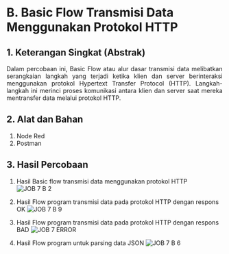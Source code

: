 # B. Basic Flow Transmisi Data Menggunakan Protokol HTTP 

## 1. Keterangan Singkat (Abstrak)
<p align="justify">Dalam percobaan ini, Basic Flow atau alur dasar transmisi data melibatkan serangkaian langkah yang terjadi ketika klien dan server berinteraksi menggunakan protokol Hypertext Transfer Protocol (HTTP). Langkah-langkah ini merinci proses komunikasi antara klien dan server saat mereka mentransfer data melalui protokol HTTP.

## 2. Alat dan Bahan
1. Node Red
2. Postman
   
## 3. Hasil Percobaan

1. Hasil Basic flow transmisi data menggunakan protokol HTTP
  ![JOB 7 B 2](https://github.com/fikarock/Laporan_Embedded/assets/110397697/6dc4b212-7455-4c77-8fdf-2a772ef5e4ef)


2. Hasil Flow program transmisi data pada protokol HTTP dengan respons OK
   ![JOB 7 B 9](https://github.com/fikarock/Laporan_Embedded/assets/110397697/b5176a33-b231-4db7-b720-dcdc72ea093d)

3. Hasil Flow program transmisi data pada protokol HTTP dengan respons BAD
![JOB 7 ERROR](https://github.com/fikarock/Laporan_Embedded/assets/110397697/e4fabc10-a6f8-4212-8d0a-f8e48724efb6)


4. Hasil Flow program untuk parsing data JSON
   ![JOB 7 B 6](https://github.com/fikarock/Laporan_Embedded/assets/110397697/23b6455b-ea74-4f3c-bc7e-d76b065c932a)
